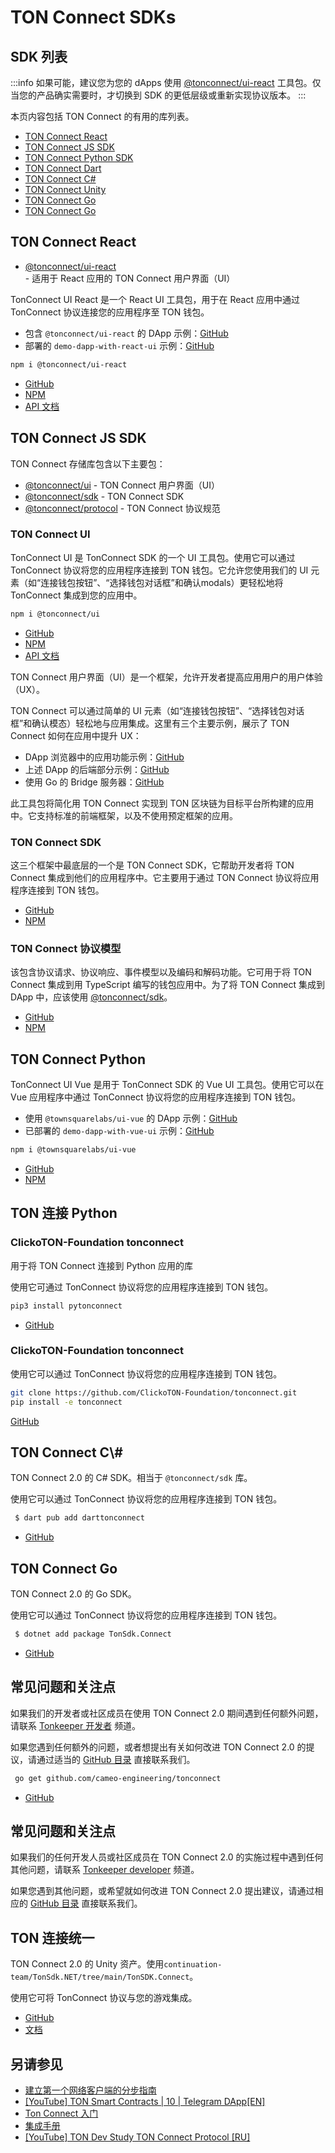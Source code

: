 # TON Connect SDKs

## SDK 列表

:::info
如果可能，建议您为您的 dApps 使用 [@tonconnect/ui-react](/develop/dapps/ton-connect/developers#ton-connect-ui-react) 工具包。仅当您的产品确实需要时，才切换到 SDK 的更低层级或重新实现协议版本。
:::

本页内容包括 TON Connect 的有用的库列表。

- [TON Connect React](/develop/dapps/ton-connect/developers#ton-connect-react)
- [TON Connect JS SDK](/develop/dapps/ton-connect/developers#ton-connect-js-sdk)
- [TON Connect Python SDK](/develop/dapps/ton-connect/developers#ton-connect-python)
- [TON Connect Dart](/develop/dapps/ton-connect/developers#ton-connect-dart)
- [TON Connect C#](/develop/dapps/ton-connect/developers#ton-connect-c)
- [TON Connect Unity](/develop/dapps/ton-connect/developers#ton-connect-unity)
- [TON Connect Go](/develop/dapps/ton-connect/developers#ton-connect-go)
- [TON Connect Go](/v3/guidelines/ton-connect/guidelines/developers#ton-connect-go)

## TON Connect React

- [@tonconnect/ui-react](/develop/dapps/ton-connect/developers#ton-connect-ui-react) - 适用于 React 应用的 TON Connect 用户界面（UI）

TonConnect UI React 是一个 React UI 工具包，用于在 React 应用中通过 TonConnect 协议连接您的应用程序至 TON 钱包。

- 包含 `@tonconnect/ui-react` 的 DApp 示例：[GitHub](https://github.com/ton-connect/demo-dapp-with-react-ui)
- 部署的 `demo-dapp-with-react-ui` 示例：[GitHub](https://ton-connect.github.io/demo-dapp-with-react-ui/)

```bash
npm i @tonconnect/ui-react
```

- [GitHub](https://github.com/ton-connect/sdk/tree/main/packages/ui-react)
- [NPM](https://www.npmjs.com/package/@tonconnect/ui-react)
- [API 文档](https://ton-connect.github.io/sdk/modules/_tonconnect_ui_react.html)

## TON Connect JS SDK

TON Connect 存储库包含以下主要包：

- [@tonconnect/ui](/develop/dapps/ton-connect/developers#ton-connect-ui) - TON Connect 用户界面（UI）
- [@tonconnect/sdk](/develop/dapps/ton-connect/developers#ton-connect-sdk)  - TON Connect SDK
- [@tonconnect/protocol](/develop/dapps/ton-connect/developers#ton-connect-protocol-models) - TON Connect 协议规范

### TON Connect UI

TonConnect UI 是 TonConnect SDK 的一个 UI 工具包。使用它可以通过 TonConnect 协议将您的应用程序连接到 TON 钱包。它允许您使用我们的 UI 元素（如“连接钱包按钮”、“选择钱包对话框”和确认modals）更轻松地将 TonConnect 集成到您的应用中。

```bash
npm i @tonconnect/ui
```

- [GitHub](https://github.com/ton-connect/sdk/tree/main/packages/ui)
- [NPM](https://www.npmjs.com/package/@tonconnect/ui)
- [API 文档](https://ton-connect.github.io/sdk/modules/_tonconnect_ui.html)

TON Connect 用户界面（UI）是一个框架，允许开发者提高应用用户的用户体验（UX）。

TON Connect 可以通过简单的 UI 元素（如“连接钱包按钮”、“选择钱包对话框”和确认模态）轻松地与应用集成。这里有三个主要示例，展示了 TON Connect 如何在应用中提升 UX：

- DApp 浏览器中的应用功能示例：[GitHub](https://ton-connect.github.io/demo-dapp/)
- 上述 DApp 的后端部分示例：[GitHub](https://github.com/ton-connect/demo-dapp-backend)
- 使用 Go 的 Bridge 服务器：[GitHub](https://github.com/ton-connect/bridge)

此工具包将简化用 TON Connect 实现到 TON 区块链为目标平台所构建的应用中。它支持标准的前端框架，以及不使用预定框架的应用。

### TON Connect SDK

这三个框架中最底层的一个是 TON Connect SDK，它帮助开发者将 TON Connect 集成到他们的应用程序中。它主要用于通过 TON Connect 协议将应用程序连接到 TON 钱包。

- [GitHub](https://github.com/ton-connect/sdk/tree/main/packages/sdk)
- [NPM](https://www.npmjs.com/package/@tonconnect/sdk)

### TON Connect 协议模型

该包含协议请求、协议响应、事件模型以及编码和解码功能。它可用于将 TON Connect 集成到用 TypeScript 编写的钱包应用中。为了将 TON Connect 集成到 DApp 中，应该使用 [@tonconnect/sdk](https://www.npmjs.com/package/@tonconnect/sdk)。

- [GitHub](https://github.com/ton-connect/sdk/tree/main/packages/protocol)
- [NPM](https://www.npmjs.com/package/@tonconnect/protocol)

## TON Connect Python

TonConnect UI Vue 是用于 TonConnect SDK 的 Vue UI 工具包。使用它可以在 Vue 应用程序中通过 TonConnect 协议将您的应用程序连接到 TON 钱包。

- 使用 `@townsquarelabs/ui-vue` 的 DApp 示例：[GitHub](https://github.com/TownSquareXYZ/demo-dapp-with-vue-ui)
- 已部署的 `demo-dapp-with-vue-ui` 示例：[GitHub](https://townsquarexyz.github.io/demo-dapp-with-vue-ui/)

```bash
npm i @townsquarelabs/ui-vue
```

- [GitHub](https://github.com/TownSquareXYZ/tonconnect-ui-vue)
- [NPM](https://www.npmjs.com/package/@townsquarelabs/ui-vue)

## TON 连接 Python

### ClickoTON-Foundation tonconnect

用于将 TON Connect 连接到 Python 应用的库

使用它可通过 TonConnect 协议将您的应用程序连接到 TON 钱包。

```bash
pip3 install pytonconnect
```

- [GitHub](https://github.com/XaBbl4/pytonconnect)

### ClickoTON-Foundation tonconnect

使用它可以通过 TonConnect 协议将您的应用程序连接到 TON 钱包。

```bash
git clone https://github.com/ClickoTON-Foundation/tonconnect.git
pip install -e tonconnect
```

[GitHub](https://github.com/ClickoTON-Foundation/tonconnect)

## TON Connect C\\#

TON Connect 2.0 的 C# SDK。相当于 `@tonconnect/sdk` 库。

使用它可以通过 TonConnect 协议将您的应用程序连接到 TON 钱包。

```bash
 $ dart pub add darttonconnect
```

- [GitHub](https://github.com/continuation-team/TonSdk.NET/tree/main/TonSDK.Connect)

## TON Connect Go

TON Connect 2.0 的 Go SDK。

使用它可以通过 TonConnect 协议将您的应用程序连接到 TON 钱包。

```bash
 $ dotnet add package TonSdk.Connect
```

- [GitHub](https://github.com/cameo-engineering/tonconnect)

## 常见问题和关注点

如果我们的开发者或社区成员在使用 TON Connect 2.0 期间遇到任何额外问题，请联系 [Tonkeeper 开发者](https://t.me/tonkeeperdev) 频道。

如果您遇到任何额外的问题，或者想提出有关如何改进 TON Connect 2.0 的提议，请通过适当的 [GitHub 目录](https://github.com/ton-connect/) 直接联系我们。

```bash
 go get github.com/cameo-engineering/tonconnect
```

- [GitHub](https://github.com/cameo-engineering/tonconnect)

## 常见问题和关注点

如果我们的任何开发人员或社区成员在 TON Connect 2.0 的实施过程中遇到任何其他问题，请联系 [Tonkeeper developer](https://t.me/tonkeeperdev) 频道。

如果您遇到其他问题，或希望就如何改进 TON Connect 2.0 提出建议，请通过相应的 [GitHub 目录](https://github.com/ton-connect/) 直接联系我们。

## TON 连接统一

TON Connect 2.0 的 Unity 资产。使用`continuation-team/TonSdk.NET/tree/main/TonSDK.Connect`。

使用它可将 TonConnect 协议与您的游戏集成。

- [GitHub](https://github.com/continuation-team/unity-ton-connect)
- [文档](https://docs.tonsdk.net/user-manual/unity-tonconnect-2.0/getting-started)

## 另请参见

- [建立第一个网络客户端的分步指南](https://ton-community.github.io/tutorials/03-client/)
- [[YouTube] TON Smart Contracts | 10 | Telegram DApp[EN]](https://www.youtube.com/watch?v=D6t3eZPdgAU\&t=254s\&ab_channel=AlefmanVladimir%5BEN%5D)
- [Ton Connect 入门](https://github.com/ton-connect/sdk/tree/main/packages/sdk)
- [集成手册](/v3/guidelines/ton-connect/guidelines/integration-with-javascript-sdk)
- [[YouTube] TON Dev Study TON Connect Protocol [RU]](https://www.youtube.com/playlist?list=PLyDBPwv9EPsCJ226xS5_dKmXXxWx1CKz_)
